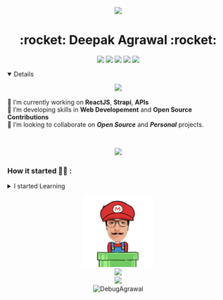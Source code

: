 <p align ="center" " margin-bottom="10px"><img  src="https://cdn.dribbble.com/users/68746/screenshots/1443011/homework_dribbble.gif" width ="50%"></p>
<p margin-bottom="10px"><h1 align="center" > :rocket: Deepak Agrawal :rocket: </h1></p>
<p align="center" margin-top="10px">
  <a href="https://twitter.com/debugagrawal" target="_blank"><img src="https://img.shields.io/badge/-@debugagrawal-1ca0f1?style=flat&labelColor=1ca0f1&logo=twitter&logoColor=white&link="https://twitter.com/debugagrawal" width="17%"/></a>
  <a href="https://dev.to/debugagrawal/" target="_blank"><img src="https://img.shields.io/badge/DEV @debugagrawal-000000?style=flat&labelColor=black&logo=Dev-dot-to&link=https://dev.to/debugagrawal/" width="19%"/></a>
  <a href="https://youtube.com/channel/UCGcpX7LmAY7C_8pQiVt4Kig" target="_blank"><img src="https://img.shields.io/badge/-Deepak Agrawal-c21807?style=flat&labelColor=c21807&logo=youtube&link=https://youtube.com/channel/UCGcpX7LmAY7C_8pQiVt4Kig" width="17%"/></a>
  <a href="https://www.linkedin.com/in/your-network-is-your-net-worth/" target="_blank"><img src="https://img.shields.io/badge/-Deepak Agrawal-blue?style=flat&logo=linkedin&logoColor=white&link=https://www.linkedin.com/in/your-network-is-your-net-worth//" width="16%"/></a>
  <a href="mailto:debug.career@gmail.com" target="_blank"><img src="https://img.shields.io/badge/-debug.career@gmail.com-c21807?style=flat&logo=Gmail&logoColor=white&link=mailto:debug.career@gmail.com" width="23%"/></a>
</p>
<details open>

<p align="center">
  <img src="https://octodex.github.com/images/daftpunktocat-guy.gif" width="30%">

🔭 I’m currently working on **ReactJS**, **Strapi**, **APIs**
<br>
🌱 I’m developing skills in **Web Developement** and **Open Source Contributions**
<br>
👯 I’m looking to collaborate on _**Open Source**_ and _**Personal**_ projects.

</p>

<br>
  
  <p align="center">
  <img src = "https://github-readme-stats.vercel.app/api?username=DebugAgrawal&show_icons=true&line_height=27"><br>
  <!-- <img src = "https://github-profile-trophy.vercel.app/?username=DebugAgrawal&theme=monokai"> -->
</p>

### How it started 👨‍💻 :

<!-- For more icons please follow  https://github.com/MikeCodesDotNET/ColoredBadges 😊 -->
<p align="center">
<details>
<summary>I started Learning</summary>
<br>
<img src="./media/html.svg" alt="html" style="vertical-align:top; margin:4px">    
<details>
<summary>Then I learnt</summary>
<br>
<img src="./media/css3.svg" alt="css3" style="vertical-align:top; margin:4px">
<details>
<summary>Then I started using</summary>
<br>
<img src="./media/visualstudio_code.svg" alt="vscode" style="vertical-align:top; margin:4px">
<details>
<summary>Then I learnt... </summary>
<br>
<img src="./media/git.svg" alt="js" style="vertical-align:top; margin:4px">
<img src="./media/github.svg" alt="js" style="vertical-align:top; margin:4px">
<br>which was quite amazing and got to know about version control
<details>
<summary>Then I started learning </summary>
<br>
<img src="./media/js.svg" alt="js" style="vertical-align:top; margin:4px">
<br>and got addicted to web developement 🖤👨‍💻🚀
<details>
<summary>And now I'm Learning</summary>
<br>
<img src="./media/react.svg" alt="react" style="vertical-align:top; margin:4px">
<img src="./media/nodejs.svg" alt="npm" style="vertical-align:top; margin:4px">
<img src="./media/npm.svg" alt="npm" style="vertical-align:top; margin:4px">
<details>
<summary>....</summary>
And the list will go on increasing 😊👨‍💻🤓
</details>
</details>
</details>
</details>
</details>
</details>
</details>
</details>
</p>
</details>

<p align="center">
  <img src="./media/end.gif" width="32%">
  <br>
  <img src="https://forthebadge.com/images/badges/its-not-a-lie-if-you-believe-it.svg">
  <br>
  <img src="https://forthebadge.com/images/badges/built-with-love.svg">
  <br>
  <img src="https://komarev.com/ghpvc/?username=DebugAgrawal" alt="DebugAgrawal" /> 
</p>
<!-- 
  <p align="center"> 
  :eyes: <br>
  <!-- <img src="https://profile-counter.glitch.me/DebugAgrawal/count.svg" width="20%" /> </p> -->
